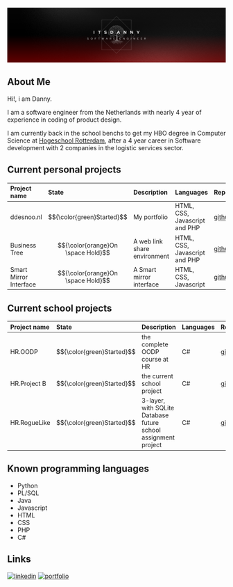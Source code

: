 ![ItsADanny GitHub banner](https://github.com/ItsADanny/ItsADanny/blob/main/ItsDannyGithubBanner.png?raw=true)

## About Me
Hi!, i am Danny.

I am a software engineer from the Netherlands with nearly 4 year of experience in coding of product design.

I am currently back in the school benchs to get my HBO degree in Computer Science at [Hogeschool Rotterdam](https://www.hogeschoolrotterdam.nl/opleidingen/bachelor/informatica/voltijd/), after a 4 year career in Software development with 2 companies in the logistic services sector.

## Current personal projects
| Project name | State     | Description                | Languages | Repo |
| :-------- | :------- | :------------------------- | :-----------| :------- |
| ddesnoo.nl | $${\color{green}Started}$$ | My portfolio | HTML, CSS, Javascript and PHP | [github](https://github.com/ItsADanny/ddesnoo.nl) |
| Business Tree | $${\color{orange}On \space Hold}$$ | A web link share environment | HTML, CSS, Javascript and PHP | [github](https://github.com/ItsADanny/business-tree) |
| Smart Mirror Interface | $${\color{orange}On \space Hold}$$ | A Smart mirror interface | HTML, CSS, Javascript | [github](https://github.com/ItsADanny/Smart-Mirror-Interface) |

## Current school projects
| Project name | State     | Description                | Languages | Repo |
| :-------- | :------- | :------------------------- | :------------- | :------- |
| HR.OODP | $${\color{green}Started}$$ | the complete OODP course at HR | C# | [github](https://github.com/ItsADanny/HR.OODP) |
| HR.Project B | $${\color{green}Started}$$ | the current school project | C# | [github](https://github.com/ItsADanny/HR.Project-B) |
| HR.RogueLike | $${\color{green}Started}$$ | 3-layer, with SQLite Database future school assignment project | C# | [github]([https://github.com/ItsADanny/HR.Project-B](https://github.com/ItsADanny/HR.RogueLike)) |



## Known programming languages

- Python
- PL/SQL
- Java
- Javascript
- HTML
- CSS
- PHP
- C#

## Links
[![linkedin](https://img.shields.io/badge/linkedin-0A66C2?style=for-the-badge&logo=linkedin&logoColor=white)](https://www.linkedin.com/in/ddesnoo/)
[![portfolio](https://img.shields.io/badge/my_portfolio-000?style=for-the-badge&logo=ko-fi&logoColor=white)](https://ddesnoo.nl)
